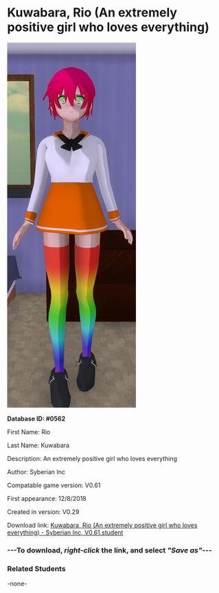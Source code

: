 # Kuwabara, Rio (An extremely positive girl who loves everything)

<img src="../../Files/Images/Kuwabara, Rio (An extremely positive girl who loves everything).png" title="Kuwabara, Rio (An extremely positive girl who loves everything) - Syberian Inc, V0.61">

**Database ID: #0562**

First Name: Rio

Last Name: Kuwabara

Description: An extremely positive girl who loves everything

Author: Syberian Inc

Compatable game version: V0.61

First appearance: 12/8/2018

Created in version: V0.29

Download link: <a href="https://raw.githubusercontent.com/Arbiter1223/Daigaku-Gurashi-Custom-Students/master/Files/Student%20Files/Kuwabara%2C%20Rio%20(An%20extremely%20positive%20girl%20who%20loves%20everything)%20-%20Syberian%20Inc%2C%20V0.61.student">Kuwabara, Rio (An extremely positive girl who loves everything) - Syberian Inc, V0.61.student</a>

### ---**To download, _right-click_ the link, and select _"Save as"_**---

### Related Students

-none-
